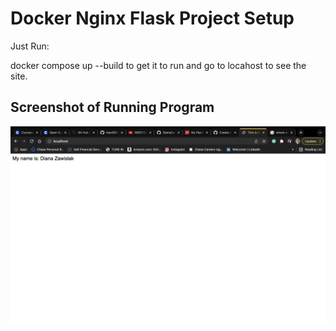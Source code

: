# Docker Nginx Flask Project Setup

Just Run:

docker compose up --build to get it to run and go to locahost to see the site.

## Screenshot of Running Program

![Running Program](screenshots/dzawislak_running.png)
